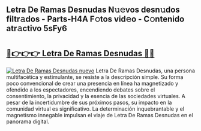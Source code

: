 ## Letra De Ramas Desnudas N𝚞𝚎vos desn𝚞dos filtr𝚊dos - Parts-H4A F𝚘tos vid𝚎o - C𝚘ntenido atr𝚊ctivo 5sFy6

# <h2><a href="http://mb8n3w.tromn.icu/?c=Letra+De+Ramas+Desnudas">🔗👉👉👉 Letra De Ramas Desnudas 🔗🔗</a></h2>

[![Letra De Ramas Desnudas nuevo](https://i.imgur.com/pEAQMta.gif)](http://mb8n3w.tromn.icu/?c=Letra+De+Ramas+Desnudas)
Letra De Ramas Desnudas, una persona multifacética y estimulante, se resiste a la descripción simple. Su forma poco convencional de crear una presencia en línea ha magnetizado y ofendido a los espectadores, encendiendo debates sobre el consentimiento, la privacidad y la esencia de las sociedades virtuales. A pesar de la incertidumbre de sus próximos pasos, su impacto en la comunidad virtual es significativo. La determinación inquebrantable y el magnetismo innegable impulsan el viaje de Letra De Ramas Desnudas en el panorama digital.
